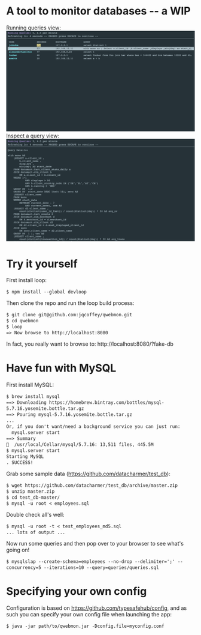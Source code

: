 # A tool to monitor databases -- a WIP
Running queries view:
![Alt text](/running-queries.png?raw=true "An example of the fake-db store")
Inspect a query view:
![Alt text](/inspect-query.png?raw=true "An example of the fake-db store")
# Try it yourself
First install loop:
```
$ npm install --global devloop
```
Then clone the repo and run the loop build process:
```
$ git clone git@github.com:jqcoffey/qwebmon.git
$ cd qwebmon
$ loop
=> Now browse to http://localhost:8080
```
In fact, you really want to browse to: http://localhost:8080/?fake-db

# Have fun with MySQL
First install MySQL:
```
$ brew install mysql
==> Downloading https://homebrew.bintray.com/bottles/mysql-5.7.16.yosemite.bottle.tar.gz
==> Pouring mysql-5.7.16.yosemite.bottle.tar.gz
...
Or, if you don't want/need a background service you can just run:
  mysql.server start
==> Summary
🍺  /usr/local/Cellar/mysql/5.7.16: 13,511 files, 445.5M
$ mysql.server start
Starting MySQL
. SUCCESS!
```
Grab some sample data (https://github.com/datacharmer/test_db):
```
$ wget https://github.com/datacharmer/test_db/archive/master.zip
$ unzip master.zip
$ cd test_db-master/
$ mysql -u root < employees.sql
```
Double check all's well:
```
$ mysql -u root -t < test_employees_md5.sql
... lots of output ...
```
Now run some queries and then pop over to your browser to see what's going on!
```
$ mysqlslap --create-schema=employees --no-drop --delimiter=';' --concurrency=5 --iterations=10 --query=queries/queries.sql
```
# Specifying your own config
Configuration is based on https://github.com/typesafehub/config, and as such you can specify your own config file when launching the app:
```
$ java -jar path/to/qwebmon.jar -Dconfig.file=myconfig.conf
```

